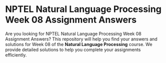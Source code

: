 # NPTEL Natural Language Processing Week 08 Assignment Answers

Are you looking for NPTEL Natural Language Processing Week 08 Assignment Answers? This repository will help you find your answers and solutions for Week 08 of the **Natural Language Processing** course. We provide detailed solutions to help you complete your assignments efficiently.